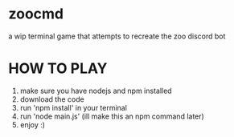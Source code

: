 # zoocmd
a wip terminal game that attempts to recreate the zoo discord bot

# HOW TO PLAY
1) make sure you have nodejs and npm installed
2) download the code
3) run 'npm install' in your terminal
4) run 'node main.js' (ill make this an npm command later)
5) enjoy :)
